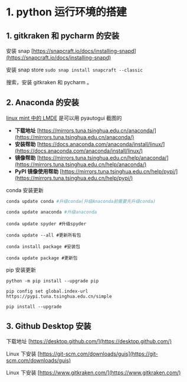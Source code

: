 # 1. python 运行环境的搭建

## 1. **gitkraken 和 pycharm 的安装**
安装 snap [https://snapcraft.io/docs/installing-snapd](https://snapcraft.io/docs/installing-snapd)

安装 snap store `sudo snap install snapcraft --classic`

搜索，安装 gitkraken 和 pycharm 。

## 2. **Anaconda 的安装**
[linux mint 中的 LMDE](https://www.linuxmint.com/download_lmde.php) 是可以用 pyautogui 截图的
* **下载地址** [https://mirrors.tuna.tsinghua.edu.cn/anaconda/](https://mirrors.tuna.tsinghua.edu.cn/anaconda/)
* **安装帮助** [https://docs.anaconda.com/anaconda/install/linux/](https://docs.anaconda.com/anaconda/install/linux/)
* **镜像帮助** [https://mirrors.tuna.tsinghua.edu.cn/help/anaconda/](https://mirrors.tuna.tsinghua.edu.cn/help/anaconda/)
* **PyPI 镜像使用帮助** [https://mirrors.tuna.tsinghua.edu.cn/help/pypi/](https://mirrors.tuna.tsinghua.edu.cn/help/pypi/)

conda 安装更新

```bash
conda update conda #升级conda(升级Anaconda前需要先升级conda)
```

```bash
conda update anaconda #升级anaconda
```

```
conda update spyder #升级spyder
```

```
conda update --all #更新所有包
```

```
conda install package #安装包
```

```
conda update package #更新包
```

pip 安装更新

```
python -m pip install --upgrade pip
```

```
pip config set global.index-url https://pypi.tuna.tsinghua.edu.cn/simple
```

```
pip install --upgrade
```

## 3. Github Desktop 安装

下载地址 [https://desktop.github.com/](https://desktop.github.com/)

Linux 下安装 [https://git-scm.com/downloads/guis](https://git-scm.com/downloads/guis)

Linux 下安装 [https://www.gitkraken.com/](https://www.gitkraken.com/)


